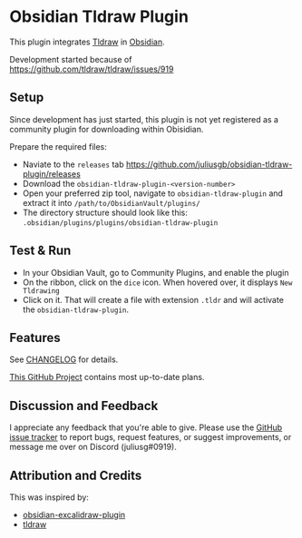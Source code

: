 # Obsidian Tldraw Plugin

This plugin integrates [Tldraw](https://github.com/tldraw/tldraw) in [Obsidian](https://obsidian.md).

Development started because of https://github.com/tldraw/tldraw/issues/919

## Setup

Since development has just started, this plugin is not yet registered as a community plugin for downloading within Obisidian.

Prepare the required files:

- Naviate to the `releases` tab <https://github.com/juliusgb/obsidian-tldraw-plugin/releases>
- Download the `obsidian-tldraw-plugin-<version-number>`
- Open your preferred zip tool, navigate to `obsidian-tldraw-plugin` and extract it into
	`/path/to/ObsidianVault/plugins/`
- The directory structure should look like this: `.obsidian/plugins/plugins/obsidian-tldraw-plugin`

## Test & Run
- In your Obsidian Vault, go to Community Plugins, and enable the plugin
- On the ribbon, click on the `dice` icon. When hovered over, it displays `New Tldrawing`
- Click on it. That will create a file with extension `.tldr` and will activate the `obsidian-tldraw-plugin`.

## Features

See [CHANGELOG](./CHANGELOG.md) for details.

[This GitHub Project](https://github.com/users/juliusgb/projects/3/views/1) contains most up-to-date plans.

## Discussion and Feedback

I appreciate any feedback that you're able to give.
Please use the [GitHub issue tracker](https://github.com/juliusgb/obsidian-tldraw-plugin/issues/new) to report bugs, request features,
or suggest improvements, or message me over on Discord (juliusg#0919).

## Attribution and Credits

This was inspired by:
- [obsidian-excalidraw-plugin](https://github.com/zsviczian/obsidian-excalidraw-plugin)
- [tldraw](https://github.com/tldraw/tldraw)

